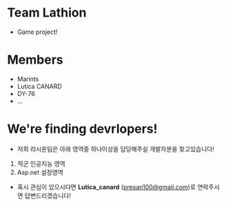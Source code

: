 <!--

**Here are some ideas to get you started:**

🙋‍♀️ A short introduction - what is your organization all about?
🌈 Contribution guidelines - how can the community get involved?
👩‍💻 Useful resources - where can the community find your docs? Is there anything else the community should know?
🍿 Fun facts - what does your team eat for breakfast?
🧙 Remember, you can do mighty things with the power of [Markdown](https://docs.github.com/github/writing-on-github/getting-started-with-writing-and-formatting-on-github/basic-writing-and-formatting-syntax)
-->


# Team Lathion
- Game project!

# Members
- Marints 
- Lutica CANARD
- DY-76
- ...


# We're finding devrlopers!
- 저희 라시온팀은 아래 영역중 하나이상을 담당해주실 개발자분을 찾고있습니다!
1. 적군 인공지능 영역
2. Asp.net 설정영역

- 혹시 관심이 있으시다면 **Lutica_canard** (presan100@gmail.com)로 연락주시면 답변드리겠습니다!
